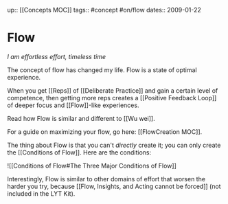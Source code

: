 up:: [[Concepts MOC]]
tags:: #concept #on/flow 
dates:: 2009-01-22

# Flow
*I am effortless effort, timeless time*

The concept of flow has changed my life. Flow is a state of optimal experience.

When you get [[Reps]] of [[Deliberate Practice]] and gain a certain level of competence, then getting more reps creates a [[Positive Feedback Loop]] of deeper focus and [[Flow]]-like experiences.

Read how Flow is similar and different to [[Wu wei]]. 

For a guide on maximizing your flow, go here: [[FlowCreation MOC]].

The thing about Flow is that you can't *directly* create it; you can only create the [[Conditions of Flow]]. Here are the conditions:

![[Conditions of Flow#The Three Major Conditions of Flow]]

Interestingly, Flow is similar to other domains of effort that worsen the harder you try, because [[Flow, Insights, and Acting cannot be forced]] (not included in the LYT Kit).